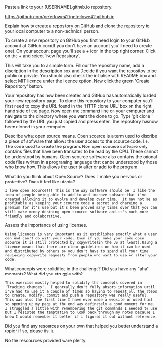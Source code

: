 Paste a link to your [USERNAME].github.io repository.
 
   https://github.com/peterlowe42/peterlowe42.github.io

Explain how to create a repository on GitHub and clone the repository to your local computer to a non-technical person.

   To create a new repository on GitHub you first need login to your GitHub account at GitHub.com(If you don't have an account you'll need to create one).  On your account page you'll see a + icon in the top right corner. Click on the + and select 'New Repository'.

   This will take you to a simple form.  Fill our the repository name, add a discription in the description box and Decide if you want the repositoy to be public or private. You should also check the initialise with README box and select MIT licence under the licence option. Now click the green 'Create Repository' button.  

   Your repository has now been created and GitHub has automatically loaded your new repository page. To clone this repository to your computer you'll first need to copy the URL found in the 'HTTP clone URL' box on the right hand side of the page.  Now open the command line on your computer and navigate to the directory where you want the clone to go.  Type 'git clone ' followed by the URL you just copied and press enter.  The repository hasnow been cloned to your computer.

Describe what open source means.
   Open scource is a term used to discribe a piece of software that allows the user access to the scource code.  I.e. The code used to create the program.  Non open scource software only contains files that have been transated to be read by the CPU. These cannot be understood by humans.  Open scource software also contains the orional code files written in a programing language that canbe understood by those who know how. This allows the user to alter or add to the program. 

What do you think about Open Source? Does it make you nervous or protective? Does it feel like utopia?
    
    I love open scource!!! This is the way software should be. I like the idea of people being able to add to and improve sofware that i've created allowing it to evolve and develop over time.  It may not be as profitable as keeping your scource code a secret and charging a premium for it's use but it's been proved many times over that you can still make money desining open scource software and it's much more friendly and colaborative. 

Assess the importance of using licenses.
   
    Using licences is very important as it establishes exactly what a user can and can't do with your code. Even if you make your code open scource it is still protected by copywrite(in the US at least).Using a licence means that there are clear guidelines on how it can be used and distributed by others so you don't have to spend all your time reviewing copywrite requests from people who want to use or alter your code.

What concepts were solidified in the challenge? Did you have any "aha" moments? What did you struggle with?

    This exercise mostly helped to solidify the concepts covered in 'Tracking changes'.  I genreally don't fully absorb information until i've had to use it a couple of times so having to repeat all the steps to create, modify, commit and push a repository was really useful. This was also the first time I have ever made a website or used html so opening up my page at the end was definately a good moment for me. I struggled a little with remembering the git commands I needed to use but I resisted the temptation to look back through my notes because I knew I would remember it better if i figured it out without reference. 
    
Did you find any resources on your own that helped you better understand a topic? If so, please list it.

  No the rescources provided ware plenty. 